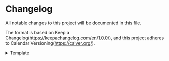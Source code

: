 # Changelog
All notable changes to this project will be documented in this file.

The format is based on Keep a Changelog(https://keepachangelog.com/en/1.0.0/), and this project adheres to Calendar Versioning(https://calver.org/).

<details>

<summary> Template </summary>

## Version

### Added
- New features

### Changed
- Changed behaviour

### Fixed
- Fixed bugs

### Caveat
- Things to take note off

### Security
- Security related fixes

### Deprecated
- Removed features

</details>

